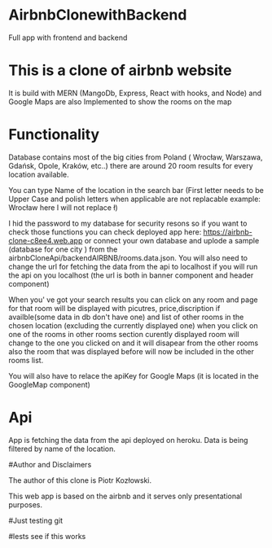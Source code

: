 # AirbnbClonewithBackend
Full app with frontend and backend


# This is a clone of airbnb website

It is build with MERN (MangoDb, Express, React with hooks, and Node) and Google Maps are also Implemented to show the rooms on the map

# Functionality

Database contains most of the big cities from Poland ( Wrocław, Warszawa, Gdańsk, Opole, Kraków, etc..) there are around 20 room results for every location available.

You can type Name of the location in the search bar (First letter needs to be Upper Case and polish letters when applicable are not replacable example: Wrocław here l will not replace ł)

I hid the password to my database for security resons  so if you want to check those functions you can check deployed app here: https://airbnb-clone-c8ee4.web.app
or connect your own database and uplode a sample (database for one city ) from the airbnbCloneApi/backendAIRBNB/rooms.data.json. You will also need to change the url for fetching the data from the api to localhost if you will run the api on you localhost (the url is both in banner component and header component)

When you' ve got your search results you can click on any room and page for that room will be displayed with picutres, price,discription if availble(some data in db don't have one) and list of other rooms in the chosen location (excluding the currently displayed one)  when you click on one of the rooms in other rooms section curently displayed room will change to the one you clicked on and it will disapear from the other rooms also the room that was displayed before will now be included in the other rooms list.


You will also have to relace the apiKey for Google Maps (it is located in the GoogleMap component)

# Api

App is fetching the data from the api deployed on heroku. Data is being filtered by name of the location. 

#Author and Disclaimers

The author of this clone is  Piotr Kozłowski.

This web app is based on the airbnb and it serves only presentational purposes.



#Just testing git

#lests see if this works